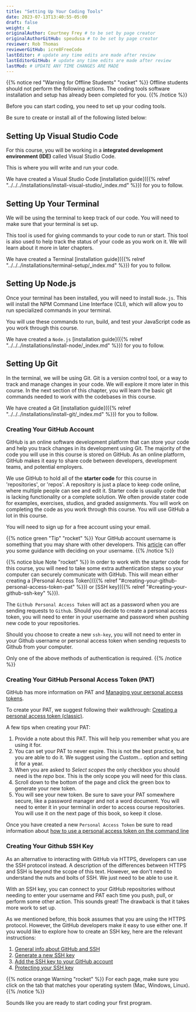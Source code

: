 ```yaml
---
title: "Setting Up Your Coding Tools"
date: 2023-07-13T13:40:55-05:00
draft: false
weight: 4
originalAuthor: Courtney Frey # to be set by page creator
originalAuthorGitHub: speudusa # to be set by page creator
reviewer: Rob Thomas
reviewerGitHub: icre8FreeCode
lastEditor: # update any time edits are made after review
lastEditorGitHub: # update any time edits are made after review
lastMod: # UPDATE ANY TIME CHANGES ARE MADE
---
```

{{% notice red "Warning for Offline Students" "rocket" %}}
Offline students should not perform the following actions. The coding tools software installation and setup has already been completed for you.
{{% /notice %}}

Before you can start coding, you need to set up your coding tools.  

Be sure to create or install all of the following listed below:

## Setting Up Visual Studio Code 

For this course, you will be working in a **integrated development environment (IDE)** called Visual Studio Code.  

This is where you will write and run your code.

We have created a Visual Studio Code [installation guide]({{% relref "../../../installations/install-visual-studio/_index.md" %}}) for you to follow.

## Setting Up Your Terminal

We will be using the terminal to keep track of our code.  You will need to make sure that your terminal is set up.  

This tool is used for giving commands to your code to run or start.  This tool is also used to help track the status of your code as you work on it.  We will learn about it more in later chapters.

We have created a Terminal [installation guide]({{% relref "../../../installations/terminal-setup/_index.md" %}}) for you to follow.

## Setting Up Node.js

Once your terminal has been installed, you will need to install `Node.js`.  This will install the NPM Command Line Interface (CLI), which will allow you to run specialized commands in your terminal.  

You will use these commands to run, build, and test your JavaScript code as you work through this course.

We have created a `Node.js` [installation guide]({{% relref "../../../installations/install-node/_index.md" %}}) for you to follow.

## Setting Up Git

In the terminal, we will be using Git.  Git is a version control tool, or a way to track and manage changes in your code.  We will explore it more later in this course.  In the next section of this chapter, you will learn the basic git commands needed to work with the codebases in this course.

We have created a Git [installation guide]({{% relref "../../../installations/install-git/_index.md" %}}) for you to follow.

### Creating Your GitHub Account

GitHub is an online software development platform that can store your code and help you track changes in its development using Git. The majority of the code you will use in this course is stored on GitHub. As an online platform, GitHub makes it easy to share code between developers, development teams, and potential employers.

We use GitHub to hold all of the **starter code** for this course in 'repositories', or 'repos'.  A repository is just a place to keep code online, where multiple people can see and edit it.  Starter code is usually code that is lacking functionality or a complete solution.  We often provide stater code for examples, exercises, studios, and graded assignments. You will work on completing the code as you work through this course.  You will use GitHub a lot in this course.

You will need to sign up for a free account using your email.

{{% notice green "Tip" "rocket" %}} 
Your GitHub account username is something that you may share with other developers. This [article](https://happygitwithr.com/github-acct.html) can offer you some guidance with deciding on your username. 
{{% /notice %}}

{{% notice blue Note "rocket" %}}
In order to work with the starter code for this course, you will need to take some extra authentication steps so your computer can securely communicate with GitHub. This will mean either creating a [Personal Access Token]({{% relref "#creating-your-github-personal-access-token-pat" %}}) or [SSH key]({{% relref "#creating-your-github-ssh-key" %}}).

The `Github Personal Access Token` will act as a password when you are sending requests to `Github`. Should you decide to create a personal access token, you will need to enter in your username and password when pushing new code to your repositories.

Should you choose to create a new `ssh-key`, you will not need to enter in your Github username or personal access token when sending requests to Github from your computer.

Only one of the above methods of authentication is required.
{{% /notice %}}

### Creating Your GitHub Personal Access Token (PAT)  

GitHub has more information on PAT and [Managing your personal access tokens](https://docs.github.com/en/authentication/keeping-your-account-and-data-secure/managing-your-personal-access-tokens).

To create your PAT, we suggest following their walkthrough: [Creating a personal access token (classic)](https://docs.github.com/en/authentication/keeping-your-account-and-data-secure/managing-your-personal-access-tokens#creating-a-personal-access-token-classic). 

A few tips when creating your PAT:
1. Provide a note about this PAT. This will help you remember what you are using it for.
1. You can set your PAT to never expire. This is not the best practice, but you are able to do it.  We suggest using the _Custom..._ option and setting it for a year.  
1. When you are asked to _Select scopes_ the only checkbox you should need is the _repo_ box.  This is the only scope you will need for this class.
1. Scroll down to the bottom of the page and click the green box to generate your new token.
1. You will see your new token.  Be sure to save your PAT somewhere secure, like a password manager and not a word document.  You will need to enter it in your terminal in order to access course repositories.  You will use it on the next page of this book, so keep it close.

Once you have created a new `Personal Access Token` be sure to read information about [how to use a personal access token on the command line](https://docs.github.com/en/authentication/keeping-your-account-and-data-secure/managing-your-personal-access-tokens#using-a-personal-access-token-on-the-command-line)

### Creating Your Github SSH Key

As an alternative to interacting with GitHub via HTTPS, developers can use the
SSH protocol instead. A description of the differences between HTTPS and SSH is
beyond the scope of this text. However, we don't need to understand the nuts
and bolts of SSH. We just need to be able to use it.

With an SSH key, you can connect to your GitHub repositories without needing to
enter your username and PAT each time you push, pull, or perform some other
action. This sounds great! The drawback is that it takes more work to set up.

As we mentioned before, this book assumes that you are using the HTTPS protocol. However, the
GitHub developers make it easy to use either one. If you would like to explore
how to create an SSH key, here are the relevant instructions:

1. [General info about GitHub and SSH](https://docs.github.com/en/github/authenticating-to-github/connecting-to-github-with-ssh)
1. [Generate a new SSH key](https://docs.github.com/en/github/authenticating-to-github/connecting-to-github-with-ssh/generating-a-new-ssh-key-and-adding-it-to-the-ssh-agent)
1. [Add the SSH key to your GitHub account](https://docs.github.com/en/github/authenticating-to-github/connecting-to-github-with-ssh/adding-a-new-ssh-key-to-your-github-account)
1. [Protecting your SSH key](https://docs.github.com/en/github/authenticating-to-github/connecting-to-github-with-ssh/working-with-ssh-key-passphrases)

{{% notice orange Warning "rocket" %}}
For each page, make sure you click on the tab that matches your operating system (Mac, Windows, Linux).
{{% /notice %}}

Sounds like you are ready to start coding your first program.


